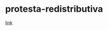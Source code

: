 # protesta-redistributiva
 

[link](https://franciscomeneses.github.io/protesta-redistributiva/index.html)
